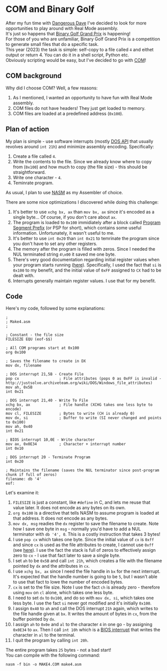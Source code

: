 # COM and Binary Golf
After my fun time with [Dangerous Dave](https://github.com/yo-yo-yo-jbo/dangerous_dave) I've decided to look for more opportunities to play around with Real Mode assembly.  
It's just so happens that [Binary Golf Grand Prix](https://binary.golf) is happening!  
For those of you who are unfamiliar, Binary Golf Grand Prix is a competition to generate small files that do a specific task.  
This year (2023) the task is simple: self-copy to a file called `4` and eithet output or return 4. You can do it in a shell script, Python etc.  
Obviously scripting would be easy, but I've decided to go with [COM](https://en.wikipedia.org/wiki/COM_file)!

## COM background
Why did I choose COM? Well, a few reasons:
1. As I mentioned, I wanted an opportunity to have fun with Real Mode assembly.
2. COM files do not have headers! They just get loaded to memory.
3. COM files are loaded at a predefined address (`0x100`).

## Plan of action
My plan is simple - use software interrupts (mostly [DOS API](https://en.wikipedia.org/wiki/DOS_API) that usually revolves around `int 21h`) and minimize assembly encoding. Specifically:
1. Create a file called `4`.
2. Write the contents to the file. Since we already know where to copy from (`0x100`) and how much to copy (the file size) - this should be straightforward.
3. Write one character - `4`.
4. Teminrate program.

As usual, I plan to use [NASM](https://www.nasm.us) as my Assembler of choice.

There are some nice optimizations I discovered while doing this challenge:
1. It's better to use `xchg bx, ax` than `mov bx, ax` since it's encoded as a single byte... Of course, if you don't care about `ax`.
2. The program is loaded to `0x100` immidiately after a block called [Program Segment Prefix](https://en.wikipedia.org/wiki/Program_Segment_Prefix) (or PSP for short), which contains some useful information. Unfortunately, it wasn't useful to me.
3. It's better to use `int 0x20` than `int 0x21` to temrinate the program since you don't have to set any other registers.
4. The memory after the program is filled with zeros. Since I needed the NUL terminated string `4\x00` it saved me one byte.
5. There's very good documentation regarding initial register values when your program starts running ([here](http://www.fysnet.net/yourhelp.htm)). Specifically, I used the fact that `si` is `0x100` to my benefit, and the initial value of `0xFF` assigned to `CX` had to be dealt with.
6. Interrupts generally maintain register values. I use that for my benefit.

## Code
Here's my code, followed by some explanations:

```assembly
;
; Make4.asm
;

; Constant - the file size
FILESIZE EQU (eof-$$)

; All COM programs start at 0x100
org 0x100

; Saves the filename to create in DX
mov dx, filename

; DOS interrupt 21,5B - Create File
pop cx					; File attributes (pops 0 as 0xFF is invalid - http://justsolve.archiveteam.org/wiki/DOS/Windows_file_attributes)
mov ah, 0x5B
int 0x21

; DOS interrupt 21,40 - Write To File
xchg bx, ax				; File handle (XCHG takes one less byte to encode)
mov cl, FILESIZE		; Bytes to write (CH is already 0)
mov dx, si				; Buffer to write (SI never changed and points to 0x100)
mov ah, 0x40
int 0x21

; BIOS interrupt 10,0E - Write character
mov ax, 0x0E34			; Character + interrupt number
int 0x10

; DOS interrupt 20 - Terminate Program
int 0x20
	
; Maintains the filename (saves the NUL terminator since post-program chunk if full of zeros)
filename: db '4'
eof:
```

Let's examine it:
1. `FILESIZE` is just a constant, like `#define` in C, and lets me reuse that value later. It does not encode as any bytes on its own.
2. `org 0x100` is a directive that tells NASM to assume program is loaded at that address. It does not encode as any bytes.
3. `mov dx, msg` readies the `dx` register to save the filename to create. Note how I save one byte in `msg` - normally you'd have to add a NUL terminator with `db '4', 0`. This is a costly instruction that takes 3 bytes!
4. I use `pop cx` which takes one byte. Since the initial value of `cx` is `0xff` and since `cx` is used as the file attributes to create, I cannot use `0xff` (see [here](http://justsolve.archiveteam.org/wiki/DOS/Windows_file_attributes)). I use the fact the stack is full of zeros to effectively assign zero to `cx` - I use that fact later to save a single byte.
5. I set `ah` to be `0x5B` and call `int 21h`, which creates a file with the filename pointed by `dx` and the attributes in `cx`.
6. I use `xchg bx, ax` since I need the file handle in `bx` for the next interrupt. It's expected that the handle number is going to be `5`, but I wasn't able to use that fact to lowe the number of encoded bytes.
7. `cx` is set to the file size. Note I use the fact `ch` is already zero - therefore using `mov` on `cl` alone, which takes one less byte.
8. I need to set `dx` to `0x100`, and do so with `mov dx, si`, which takes one less byte. I use the fact `si` never got modified and it's initially `0x100`.
9. I assign `0x40` to `ah` and call the DOS interrupt `21h` again, which writes to the file handle given at `bx`. It writes the amount of bytes in `cx`, from the buffer pointed by `dx`.
10. I assign `ah` to `0x0e` and `al` to the character `4` in one go - by assigning `0x0E34` to `ax`. Then I call `int 10h` which is a [BIOS interrupt](https://en.wikipedia.org/wiki/BIOS_interrupt_call) that writes the character in `al` to the terminal.
12. I quit the program by calling `int 20h`.

The entire program takes `25` bytes - not a bad start!  
You can compile with the following command:

```shell
nasm -f bin -o MAKE4.COM make4.asm
```
